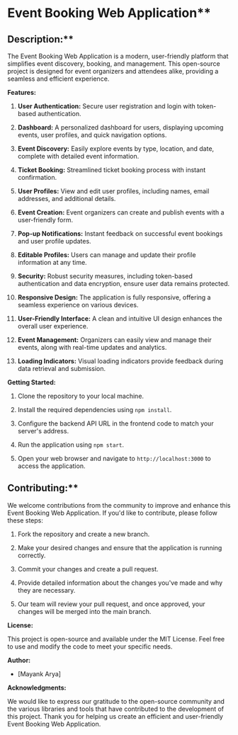 # Event Booking Web Application**

## Description:**

The Event Booking Web Application is a modern, user-friendly platform that simplifies event discovery, booking, and management. This open-source project is designed for event organizers and attendees alike, providing a seamless and efficient experience. 

**Features:**

1. **User Authentication:** Secure user registration and login with token-based authentication.

2. **Dashboard:** A personalized dashboard for users, displaying upcoming events, user profiles, and quick navigation options.

3. **Event Discovery:** Easily explore events by type, location, and date, complete with detailed event information.

4. **Ticket Booking:** Streamlined ticket booking process with instant confirmation.

5. **User Profiles:** View and edit user profiles, including names, email addresses, and additional details.

6. **Event Creation:** Event organizers can create and publish events with a user-friendly form.

7. **Pop-up Notifications:** Instant feedback on successful event bookings and user profile updates.

8. **Editable Profiles:** Users can manage and update their profile information at any time.

9. **Security:** Robust security measures, including token-based authentication and data encryption, ensure user data remains protected.

10. **Responsive Design:** The application is fully responsive, offering a seamless experience on various devices.

11. **User-Friendly Interface:** A clean and intuitive UI design enhances the overall user experience.

12. **Event Management:** Organizers can easily view and manage their events, along with real-time updates and analytics.

13. **Loading Indicators:** Visual loading indicators provide feedback during data retrieval and submission.

**Getting Started:**

1. Clone the repository to your local machine.

2. Install the required dependencies using `npm install`.

3. Configure the backend API URL in the frontend code to match your server's address.

4. Run the application using `npm start`.

5. Open your web browser and navigate to `http://localhost:3000` to access the application.

## Contributing:**

We welcome contributions from the community to improve and enhance this Event Booking Web Application. If you'd like to contribute, please follow these steps:

1. Fork the repository and create a new branch.

2. Make your desired changes and ensure that the application is running correctly.

3. Commit your changes and create a pull request.

4. Provide detailed information about the changes you've made and why they are necessary.

5. Our team will review your pull request, and once approved, your changes will be merged into the main branch.

**License:**

This project is open-source and available under the MIT License. Feel free to use and modify the code to meet your specific needs.

**Author:**

- [Mayank Arya]


**Acknowledgments:**

We would like to express our gratitude to the open-source community and the various libraries and tools that have contributed to the development of this project. Thank you for helping us create an efficient and user-friendly Event Booking Web Application.